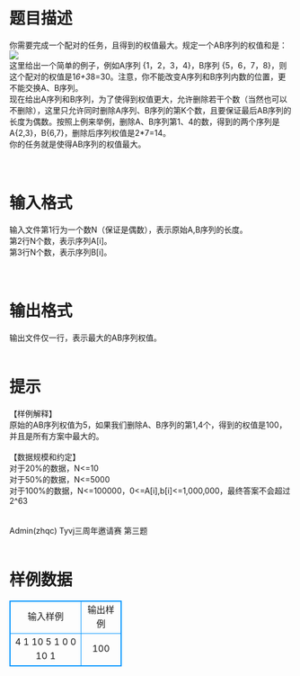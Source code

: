 # 

 
 # 题目描述 
你需要完成一个配对的任务，且得到的权值最大。规定一个AB序列的权值和是：<br>	<img src="/source/joyoi/tyvj-2013/img/aHR0cDovL3d3dy5qb3lvaS5jbi9wcm9ibGVtL3R5dmotMjAxMy9wcm9ibGVtaW1nL3AyMDEzLmpwZw==.jpg" border=0 align=middle><br>	这里给出一个简单的例子，例如A序列&nbsp;{1，2，3，4}，B序列&nbsp;{5，6，7，8}，则这个配对的权值是1*6+3*8=30。注意，你不能改变A序列和B序列内数的位置，更不能交换A、B序列。<br>	现在给出A序列和B序列，为了使得到权值更大，允许删除若干个数（当然也可以不删除），这里只允许同时删除A序列、B序列的第K个数，且要保证最后AB序列的长度为偶数。按照上例来举例，删除A、B序列第1、4的数，得到的两个序列是A{2,3}，B{6,7}，删除后序列权值是2*7=14。<br>	你的任务就是使得AB序列的权值最大。<br><br><br> 

 
 # 输入格式 
输入文件第1行为一个数N（保证是偶数），表示原始A,B序列的长度。<br>	第2行N个数，表示序列A[i]。<br>	第3行N个数，表示序列B[i]。<br><br><br> 

 
 # 输出格式 
输出文件仅一行，表示最大的AB序列权值。<br><br> 

 
 # 提示 
【样例解释】<br>原始的AB序列权值为5，如果我们删除A、B序列的第1,4个，得到的权值是100，并且是所有方案中最大的。<br><br>【数据规模和约定】<br>对于20%的数据，N&lt;=10<br>对于50%的数据，N&lt;=5000<br>对于100%的数据，N&lt;=100000，0&lt;=A[i],b[i]&lt;=1,000,000，最终答案不会超过2^63<br><br><br>Admin(zhqc)&nbsp;Tyvj三周年邀请赛&nbsp;第三题<br><br> 
# 样例数据
<style>
        table,table tr th, table tr td { border:1px solid #0094ff; }
        table { width: 200px; min-height: 25px; line-height: 25px; text-align: center; border-collapse: collapse;}   
    </style>
<table>
	<tr>
		<td>输入样例</td>
		<td>输出样例</td>
	</tr>
<tr><td>4
1 10 5 1
0 0 10 1


</td><td>100


</td></tr></table>
